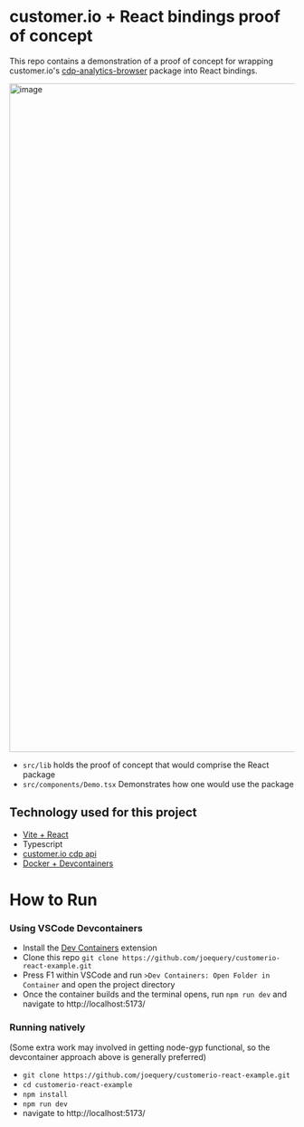 # customer.io + React bindings proof of concept

This repo contains a demonstration of a proof of concept for wrapping
customer.io's [cdp-analytics-browser][0] package into React bindings.

<img width="1181" alt="image" src="https://github.com/joequery/customerio-react-example/assets/503584/295cbe8f-7332-42c8-ad64-992541514e13">

[0]: https://github.com/customerio/cdp-analytics-js/tree/main/packages/browser#readme

* `src/lib` holds the proof of concept that would comprise the React package 
* `src/components/Demo.tsx` Demonstrates how one would use the package

## Technology used for this project

* [Vite + React][1]
* Typescript
* [customer.io cdp api][2]
* [Docker + Devcontainers][3]

[1]: https://github.com/SafdarJamal/vite-template-react
[2]: https://www.customer.io/docs/api/cdp/#operation/track
[3]: https://code.visualstudio.com/docs/devcontainers/containers

# How to Run

### Using VSCode Devcontainers

* Install the [Dev Containers][4] extension
* Clone this repo `git clone https://github.com/joequery/customerio-react-example.git`
* Press F1 within VSCode and run `>Dev Containers: Open Folder in Container` and open the project directory
* Once the container builds and the terminal opens, run `npm run dev` and navigate to http://localhost:5173/

### Running natively

(Some extra work may involved in getting node-gyp functional, so the
devcontainer approach above is generally preferred)

* `git clone https://github.com/joequery/customerio-react-example.git`
* `cd customerio-react-example`
* `npm install`
* `npm run dev`
*  navigate to http://localhost:5173/

[4]: https://marketplace.visualstudio.com/items?itemName=ms-vscode-remote.remote-containers
